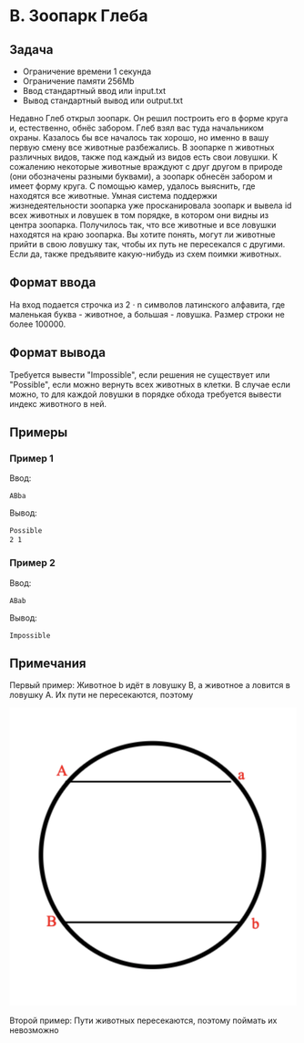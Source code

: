 # B. Зоопарк Глеба

## Задача

- Ограничение времени 1 секунда
- Ограничение памяти 256Mb
- Ввод стандартный ввод или input.txt
- Вывод стандартный вывод или output.txt

Недавно Глеб открыл зоопарк. Он решил построить его в форме круга и, естественно, обнёс забором. Глеб взял вас туда начальником охраны. Казалось бы все началось так хорошо, но именно в вашу первую смену все животные разбежались. В зоопарке n животных различных видов, также под каждый из видов есть свои ловушки. К сожалению некоторые животные враждуют с друг другом в природе (они обозначены разными буквами), а зоопарк обнесён забором и имеет форму круга. С помощью камер, удалось выяснить, где находятся все животные. Умная система поддержки жизнедеятельности зоопарка уже просканировала зоопарк и вывела id всех животных и ловушек в том порядке, в котором они видны из центра зоопарка. Получилось так, что все животные и все ловушки находятся на краю зоопарка. Вы хотите понять, могут ли животные прийти в свою ловушку так, чтобы их путь не пересекался с другими. Если да, также предъявите какую-нибудь из схем поимки животных.

## Формат ввода

На вход подается строчка из 2 ⋅ n символов латинского алфавита, где маленькая буква - животное, а большая - ловушка. Размер строки не более 100000.

## Формат вывода

Требуется вывести "Impossible", если решения не существует или "Possible", если можно вернуть всех животных в клетки. В случае если можно, то для каждой ловушки в порядке обхода требуется вывести индекс животного в ней.

## Примеры

### Пример 1
Ввод:
```
ABba
```

Вывод:
```
Possible
2 1 
```

### Пример 2
Ввод:
```
ABab
```

Вывод:
```
Impossible
```

## Примечания

Первый пример:
Животное b идёт в ловушку B, а животное a ловится в ловушку A. Их пути не пересекаются, поэтому

![img-ex.png](./img-ex.png)

Второй пример:
Пути животных пересекаются, поэтому поймать их невозможно
